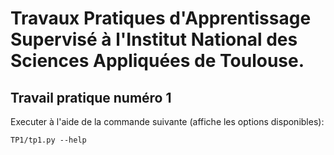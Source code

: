 # Travaux Pratiques d'Apprentissage Supervisé à l'Institut National des Sciences Appliquées de Toulouse.

## Travail pratique numéro 1

Executer à l'aide de la commande suivante (affiche les options disponibles):

```
TP1/tp1.py --help
```